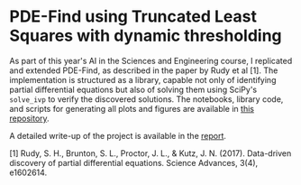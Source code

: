 # PDE-Find using Truncated Least Squares with dynamic thresholding

As part of this year's AI in the Sciences and Engineering course, I replicated and extended PDE-Find, as described in the paper by Rudy et al [1]. The implementation is structured as a library, capable not only of identifying partial differential equations but also of solving them using SciPy's `solve_ivp` to verify the discovered solutions. The notebooks, library code, and scripts for generating all plots and figures are available in [this repository](https://github.com/benedict-armstrong/PDEFind-Reconstructing-PDEs-from-data).

A detailed write-up of the project is available in the [report](https://github.com/benedict-armstrong/PDEFind-Reconstructing-PDEs-from-data/writeup/report.pdf).

[1] Rudy, S. H., Brunton, S. L., Proctor, J. L., & Kutz, J. N. (2017). Data-driven discovery of partial differential equations. Science Advances, 3(4), e1602614.